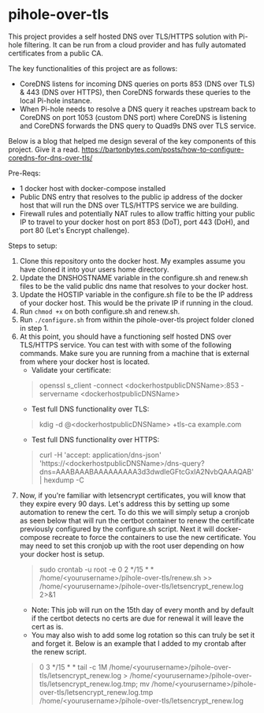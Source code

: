 # pihole-over-tls

This project provides a self hosted DNS over TLS/HTTPS solution with Pi-hole filtering. It can be run from a cloud provider and has fully automated certificates from a public CA. 

The key functionalities of this project are as follows:
- CoreDNS listens for incoming DNS queries on ports 853 (DNS over TLS) & 443 (DNS over HTTPS), then CoreDNS forwards these queries to the local Pi-hole instance.
- When Pi-hole needs to resolve a DNS query it reaches upstream back to CoreDNS on port 1053 (custom DNS port) where CoreDNS is listening and CoreDNS forwards the DNS query to Quad9s DNS over TLS service.

Below is a blog that helped me design several of the key components of this project. Give it a read.
https://bartonbytes.com/posts/how-to-configure-coredns-for-dns-over-tls/

Pre-Reqs:
- 1 docker host with docker-compose installed
- Public DNS entry that resolves to the public ip address of the docker host that will run the DNS over TLS/HTTPS service we are building.
- Firewall rules and potentially NAT rules to allow traffic hitting your public IP to travel to your docker host on port 853 (DoT), port 443 (DoH), and port 80 (Let's Encrypt challenge).

Steps to setup:
1. Clone this repository onto the docker host. My examples assume you have cloned it into your users home directory.
2. Update the DNSHOSTNAME variable in the configure.sh and renew.sh files to be the valid public dns name that resolves to your docker host.
3. Update the HOSTIP variable in the configure.sh file to be the IP address of your docker host. This would be the private IP if running in the cloud.
4. Run `chmod +x` on both configure.sh and renew.sh.
5. Run `./configure.sh` from within the pihole-over-tls project folder cloned in step 1.
6. At this point, you should have a functioning self hosted DNS over TLS/HTTPS service. You can test with with some of the following commands. Make sure you are running from a machine that is external from where your docker host is located.
   - Validate your certificate:
   > openssl s_client -connect \<dockerhostpublicDNSName\>:853 -servername \<dockerhostpublicDNSName\>
   - Test full DNS functionality over TLS:
   > kdig -d @\<dockerhostpublicDNSName\> +tls-ca example.com
   - Test full DNS functionality over HTTPS:
   > curl -H 'accept: application/dns-json'  'https://\<dockerhostpublicDNSName\>/dns-query?dns=AAABAAABAAAAAAAAA3d3dwdleGFtcGxlA2NvbQAAAQAB' | hexdump -C
7. Now, if you're familiar with letsencrypt certificates, you will know that they expire every 90 days. Let's address this by setting up some automation to renew the cert. To do this we will simply setup a cronjob as seen below that will run the certbot container to renew the certificate previously configured by the configure.sh script. Next it will docker-compose recreate to force the containers to use the new certificate. You may need to set this cronjob up with the root user depending on how your docker host is setup.
   > sudo crontab -u root -e
   > 0 2 */15 * * /home/\<yourusername\>/pihole-over-tls/renew.sh >> /home/\<yourusername\>/pihole-over-tls/letsencrypt_renew.log 2>&1
   - Note: This job will run on the 15th day of every month and by default if the certbot detects no certs are due for renewal it will leave the cert as is.
   - You may also wish to add some log rotation so this can truly be set it and forget it. Below is an example that I added to my crontab after the renew script.
   > 0 3 */15 * * tail -c 1M /home/\<yourusername\>/pihole-over-tls/letsencrypt_renew.log > /home/\<yourusername\>/pihole-over-tls/letsencrypt_renew.log.tmp; mv /home/\<yourusername\>/pihole-over-tls/letsencrypt_renew.log.tmp /home/\<yourusername\>/pihole-over-tls/letsencrypt_renew.log